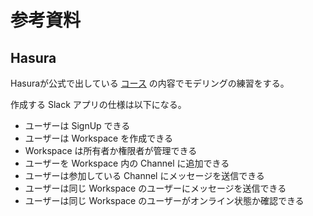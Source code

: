 # 参考資料

<!-- START doctoc -->
<!-- END doctoc -->

## Hasura

Hasuraが公式で出している [コース](https://hasura.io/learn/graphql/hasura-auth-slack/introduction/) の内容でモデリングの練習をする。

作成する Slack アプリの仕様は以下になる。

- ユーザーは SignUp できる
- ユーザーは Workspace を作成できる
- Workspace は所有者か権限者が管理できる
- ユーザーを Workspace 内の Channel に追加できる
- ユーザーは参加している Channel にメッセージを送信できる
- ユーザーは同じ Workspace のユーザーにメッセージを送信できる
- ユーザーは同じ Workspace のユーザーがオンライン状態か確認できる
